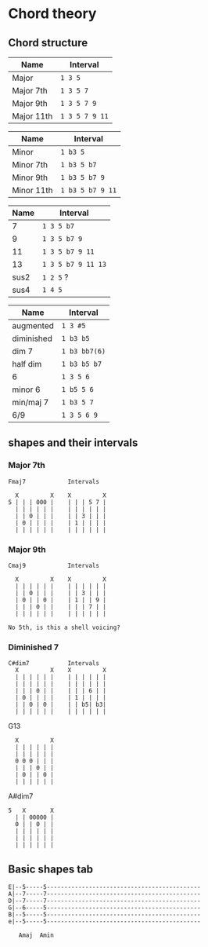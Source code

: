 # Chord theory

## Chord structure

| Name | Interval |
| --- | --- |
| Major |       `1 3 5` |
| Major 7th |  `1 3 5 7` |
| Major 9th |  `1 3 5 7 9` |
| Major 11th | `1 3 5 7 9 11` |

| Name | Interval |
| --- | --- |
| Minor      | `1 b3 5` |
| Minor 7th  | `1 b3 5 b7` |
| Minor 9th  | `1 b3 5 b7 9` |
| Minor 11th | `1 b3 5 b7 9 11` |

| Name | Interval |
| --- | --- |
| 7   | `1 3 5 b7` |
| 9   | `1 3 5 b7 9` |
| 11  | `1 3 5 b7 9 11` |
| 13  | `1 3 5 b7 9 11 13` |
| sus2 | `1 2 5` ? |
| sus4 | `1 4 5` |

| Name | Interval |
| --- | --- |
| augmented  | `1 3 #5` |
| diminished | `1 b3 b5` |
| dim 7      | `1 b3 bb7(6)` |
| half dim   | `1 b3 b5 b7` |
| 6 | `1 3 5 6` |
| minor 6 | `1 b5 5 6` |
| min/maj 7  |`1 b3 5 7` |
| 6/9 | `1 3 5 6 9` |

## shapes and their intervals

### Major 7th
```
Fmaj7            Intervals

  X         X    X         X
5 | | | 000 |    | | | 5 7 |
  | | | | | |    | | | | | |
  | | 0 | | |    | | 3 | | |
  | 0 | | | |    | 1 | | | |
  | | | | | |    | | | | | |
```

### Major 9th
```
Cmaj9            Intervals

  X         X    X         X
  | | | | | |    | | | | | |
  | | 0 | | |    | | 3 | | |
  | 0 | | 0 |    | 1 | | 9 |
  | | | 0 | |    | | | 7 | |
  | | | | | |    | | | | | |

No 5th, is this a shell voicing?
```

### Diminished 7
```
C#dim7           Intervals
  X         X    X         X
  | | | | | |    | | | | | |
  | | | | | |    | | | | | |
  | | | 0 | |    | | | 6 | |
  | 0 | | | |    | 1 | | | |
  | | 0 | 0 |    | | b5| b3|
  | | | | | |    | | | | | |
```

G13
```
  X         X
  | | | | | |
  | | | | | |
  0 0 0 | | |
  | | | 0 | |
  | 0 | | 0 |
  | | | | | |
```

A#dim7
```
5   X       X
  | | 00000 |
  0 | | 0 | |
  | | | | | |
  | | | | | |
  | | | | | |
```


## Basic shapes tab
 
```
E|--5-----5--------------------------------------------
A|--7-----7--------------------------------------------
D|--7-----7--------------------------------------------
G|--6-----5--------------------------------------------
B|--5-----5--------------------------------------------
e|--5-----5--------------------------------------------

   Amaj  Amin
```

